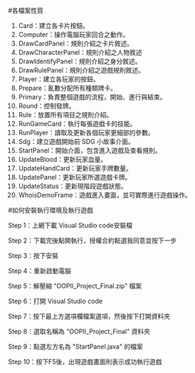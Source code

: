 #各檔案性質
1. Card：建立各卡片按鈕。
2. Computer：操作電腦玩家回合之動作。
3. DrawCardPanel：規則介紹之卡片敘述。
4. DrawCharacterPanel：規則介紹之人物敘述
5. DrawIdentifyPanel：規則介紹之身分敘述。
6. DrawRulePanel：規則介紹之遊戲規則敘述。
7. Player：建立各玩家的按鈕。
8. Prepare：亂數分配所有種類牌卡。
9. Primary：負責整個遊戲的流程，開始、進行與結束。
10. Round：控制發牌。
11. Rule：放置所有項目之規則介紹。
12. RunGameCard：執行每張遊戲卡的技能。
13. RunPlayer：讀取及更新各個玩家更細部的參數。
14. Sdg：建立遊戲開始前 SDG 小故事介面。
15. StartPanel：開始介面，包含進入遊戲及查看規則。
16. UpdateBlood：更新玩家血量。
17. UpdateHandCard：更新玩家手牌數量。
18. UpdatePanel：更新玩家所選遊戲卡牌。
19. UpdateStatus：更新現階段遊戲狀態。
20. WhoisDemoFrame：遊戲進入畫面，並可實際進行遊戲操作。

#如何安裝執行環境及執行遊戲

Step 1：上網下載 Visual Studio code安裝檔

Step 2：下載完後點開執行，授權合約點選我同意並按下一步

Step 3：按下安裝

Step 4：重新啟動電腦

Step 5：解壓縮 "OOPII_Project_Final.zip" 檔案

Step 6：打開 Visual Studio code

Step 7：按下最上方選項欄檔案選項，然後按下打開資料夾

Step 8：選取名稱為 "OOPII_Project_Final" 資料夾

Step 9：點選左方名為 "StartPanel.java" 的檔案

Step 10：按下F5後，出現遊戲畫面則表示成功執行遊戲


